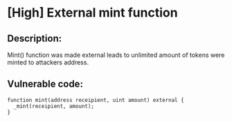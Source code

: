 # [High] External mint function

## Description:
Mint() function was made external leads to unlimited amount of tokens were minted to attackers address.

## Vulnerable code:
```
function mint(address receipient, uint amount) external {
  _mint(receipient, amount);
}
```
